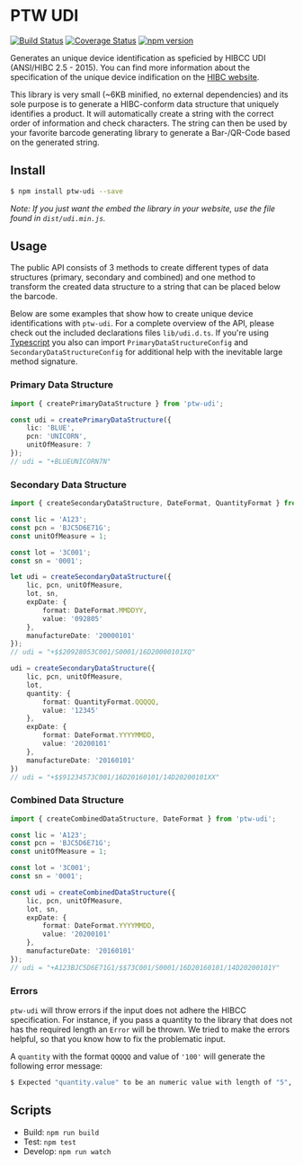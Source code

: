 # PTW UDI

[![Build Status](https://travis-ci.org/PTW-Freiburg/udi.svg?branch=master)](https://travis-ci.org/PTW-Freiburg/udi) [![Coverage Status](https://coveralls.io/repos/github/PTW-Freiburg/udi/badge.svg?branch=master)](https://coveralls.io/github/PTW-Freiburg/udi?branch=master) [![npm version](https://badge.fury.io/js/ptw-udi.svg)](https://badge.fury.io/js/ptw-udi)

Generates an unique device identification as speficied by HIBCC UDI (ANSI/HIBC 2.5 - 2015).
You can find more information about the specification of the unique device indification on the [HIBC website](http://www.hibcc.org/udi-labeling-standards/).

This library is very small (~6KB minified, no external dependencies) and its sole purpose is to generate a HIBC-conform data structure that uniquely identifies a product. It will automatically create a string with the correct order of information and check characters. The string can then be used by your favorite barcode generating library to generate a Bar-/QR-Code based on the generated string.

## Install

```sh
$ npm install ptw-udi --save
```

*Note: If you just want the embed the library in your website, use the file found in `dist/udi.min.js`.*

## Usage

The public API consists of 3 methods to create different types of data structures (primary, secondary and combined) and one method to transform the created data structure to a string that can be placed below the barcode.

Below are some examples that show how to create unique device identifications with `ptw-udi`. For a complete overview of the API, please check out the included declarations files `lib/udi.d.ts`. If you're using [Typescript](http://www.typescriptlang.org/) you also can import `PrimaryDataStructureConfig` and `SecondaryDataStructureConfig` for additional help with the inevitable large method signature.

### Primary Data Structure

```ts
import { createPrimaryDataStructure } from 'ptw-udi';

const udi = createPrimaryDataStructure({
    lic: 'BLUE',
    pcn: 'UNICORN',
    unitOfMeasure: 7
});
// udi = "+BLUEUNICORN7N"
```

### Secondary Data Structure

```ts
import { createSecondaryDataStructure, DateFormat, QuantityFormat } from 'ptw-udi';

const lic = 'A123';
const pcn = 'BJC5D6E71G';
const unitOfMeasure = 1;

const lot = '3C001';
const sn = '0001';

let udi = createSecondaryDataStructure({
    lic, pcn, unitOfMeasure,
    lot, sn,
    expDate: {
        format: DateFormat.MMDDYY,
        value: '092805'
    },
    manufactureDate: '20000101'
});
// udi = "+$$20928053C001/S0001/16D20000101XQ"

udi = createSecondaryDataStructure({
    lic, pcn, unitOfMeasure,
    lot,
    quantity: {
        format: QuantityFormat.QQQQQ,
        value: '12345'
    },
    expDate: {
        format: DateFormat.YYYYMMDD,
        value: '20200101'
    },
    manufactureDate: '20160101'
})
// udi = "+$$91234573C001/16D20160101/14D20200101XX"
```

### Combined Data Structure

```ts
import { createCombinedDataStructure, DateFormat } from 'ptw-udi';

const lic = 'A123';
const pcn = 'BJC5D6E71G';
const unitOfMeasure = 1;

const lot = '3C001';
const sn = '0001';

const udi = createCombinedDataStructure({
    lic, pcn, unitOfMeasure,
    lot, sn,
    expDate: {
        format: DateFormat.YYYYMMDD,
        value: '20200101'
    },
    manufactureDate: '20160101'
});
// udi = "+A123BJC5D6E71G1/$$73C001/S0001/16D20160101/14D20200101Y"
```

### Errors

`ptw-udi` will throw errors if the input does not adhere the HIBCC specification. For instance, if you pass a quantity to the library that does not has the required length an `Error` will be thrown. We tried to make the errors helpful, so that you know how to fix the problematic input.

A `quantity` with the format `QQQQQ` and value of `'100'` will generate the following error message:

```sh
$ Expected "quantity.value" to be an numeric value with length of "5", but was "100".
```

## Scripts

- Build: `npm run build`
- Test: `npm test`
- Develop: `npm run watch`